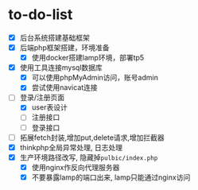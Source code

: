 # to-do-list
- [x] 后台系统搭建基础框架
- [x] 后端php框架搭建，环境准备
  - [x] 使用docker搭建lamp环境，部署tp5
- [x] 使用工具连接mysql数据库
  - [x] 可以使用phpMyAdmin访问，账号admin
  - [x] 尝试使用navicat连接
- [ ] 登录/注册页面
  - [x] user表设计
  - [ ] 注册接口
  - [ ] 登录接口
- [ ] 拓展fetch封装,增加put,delete请求,增加拦截器
- [x] thinkphp全局异常处理, 日志处理
- [x] 生产环境路径改写, 隐藏掉`pulbic/index.php`
  - [x] 使用nginx作反向代理服务器
  - [x] 不要暴露lamp的端口出来, lamp只能通过nginx访问